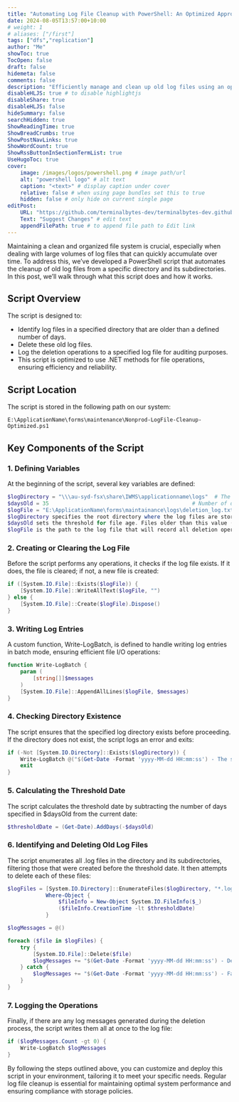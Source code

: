 ```yaml
---
title: "Automating Log File Cleanup with PowerShell: An Optimized Approach"
date: 2024-08-05T13:57:00+10:00
# weight: 1
# aliases: ["/first"]
tags: ["dfs","replication"]
author: "Me"
showToc: true
TocOpen: false
draft: false
hidemeta: false
comments: false
description: "Efficiently manage and clean up old log files using an optimized powershell script"
disableHLJS: true # to disable highlightjs
disableShare: true
disableHLJS: false
hideSummary: false
searchHidden: true
ShowReadingTime: true
ShowBreadCrumbs: true
ShowPostNavLinks: true
ShowWordCount: true
ShowRssButtonInSectionTermList: true
UseHugoToc: true
cover:
    image: /images/logos/powershell.png # image path/url
    alt: "powershell logo" # alt text
    caption: "<text>" # display caption under cover
    relative: false # when using page bundles set this to true
    hidden: false # only hide on current single page
editPost:
    URL: "https://github.com/terminalbytes-dev/terminalbytes-dev.github.io/tree/main/content"
    Text: "Suggest Changes" # edit text
    appendFilePath: true # to append file path to Edit link
---
```


Maintaining a clean and organized file system is crucial, especially when dealing with large volumes of log files that can quickly accumulate over time. To address this, we’ve developed a PowerShell script that automates the cleanup of old log files from a specific directory and its subdirectories. In this post, we’ll walk through what this script does and how it works.




## Script Overview

The script is designed to:

- Identify log files in a specified directory that are older than a defined number of days.
- Delete these old log files.
- Log the deletion operations to a specified log file for auditing purposes.
- This script is optimized to use .NET methods for file operations, ensuring efficiency and reliability.

## Script Location

The script is stored in the following path on our system:

```
E:\ApplicationName\forms\maintenance\Nonprod-LogFile-Cleanup-Optimized.ps1
```

## Key Components of the Script

### 1. Defining Variables

At the beginning of the script, several key variables are defined:

```powershell
$logDirectory = "\\\au-syd-fsx\share\IWMS\applicationname\logs"  # The root directory where the log files are located
$daysOld = 35                                             # Number of days to determine the age of log files
$logFile = "E:\ApplicationName\forms\maintainance\logs\deletion_log.txt"  # Path to the log file where operations will be recorded
$logDirectory specifies the root directory where the log files are stored.
$daysOld sets the threshold for file age. Files older than this value (in days) will be deleted.
$logFile is the path to the log file that will record all deletion operations.
```

### 2. Creating or Clearing the Log File

Before the script performs any operations, it checks if the log file exists. If it does, the file is cleared; if not, a new file is created:

```powershell
if ([System.IO.File]::Exists($logFile)) {
    [System.IO.File]::WriteAllText($logFile, "")
} else {
    [System.IO.File]::Create($logFile).Dispose()
}
```

### 3. Writing Log Entries

A custom function, Write-LogBatch, is defined to handle writing log entries in batch mode, ensuring efficient file I/O operations:

```powershell
function Write-LogBatch {
    param (
        [string[]]$messages
    )
    [System.IO.File]::AppendAllLines($logFile, $messages)
}
```

### 4. Checking Directory Existence

The script ensures that the specified log directory exists before proceeding. If the directory does not exist, the script logs an error and exits:

```powershell
if (-Not [System.IO.Directory]::Exists($logDirectory)) {
    Write-LogBatch @("$(Get-Date -Format 'yyyy-MM-dd HH:mm:ss') - The specified directory does not exist: $logDirectory")
    exit
}
```

### 5. Calculating the Threshold Date

The script calculates the threshold date by subtracting the number of days specified in $daysOld from the current date:

```powershell
$thresholdDate = (Get-Date).AddDays(-$daysOld)
```

### 6. Identifying and Deleting Old Log Files

The script enumerates all .log files in the directory and its subdirectories, filtering those that were created before the threshold date. It then attempts to delete each of these files:

```powershell
$logFiles = [System.IO.Directory]::EnumerateFiles($logDirectory, "*.log", [System.IO.SearchOption]::AllDirectories) | 
            Where-Object { 
                $fileInfo = New-Object System.IO.FileInfo($_)
                ($fileInfo.CreationTime -lt $thresholdDate)
            }

$logMessages = @()

foreach ($file in $logFiles) {
    try {
        [System.IO.File]::Delete($file)
        $logMessages += "$(Get-Date -Format 'yyyy-MM-dd HH:mm:ss') - Deleted: $file"
    } catch {
        $logMessages += "$(Get-Date -Format 'yyyy-MM-dd HH:mm:ss') - Failed to delete: $file. Error: $_"
    }
}
```

### 7. Logging the Operations

Finally, if there are any log messages generated during the deletion process, the script writes them all at once to the log file:

```powershell
if ($logMessages.Count -gt 0) {
    Write-LogBatch $logMessages
}
```

By following the steps outlined above, you can customize and deploy this script in your environment, tailoring it to meet your specific needs. Regular log file cleanup is essential for maintaining optimal system performance and ensuring compliance with storage policies.
